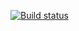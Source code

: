 [![Build status](https://ci.appveyor.com/api/projects/status/5w5n9h6d5v9jfmfk?svg=true)](https://ci.appveyor.com/project/kastra85/applicationdebitcard-cmoks)